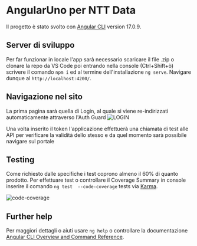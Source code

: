 # AngularUno per NTT Data

Il progetto è stato svolto con [Angular CLI](https://github.com/angular/angular-cli) version 17.0.9.

## Server di sviluppo

Per far funzionar in locale l'app sarà necessario scaricare il file .zip o clonare la repo da VS Code poi entrando nella console (Ctrl+Shift+ò) scrivere il comando `npm i` ed al termine dell'installazione `ng serve`. 
Navigare dunque al `http://localhost:4200/`. 

## Navigazione nel sito

La prima pagina sarà quella di Login, al quale si viene re-indirizzati automaticamente attraverso l'Auth Guard
![LOGIN](https://github.com/AleDeb93/ProjectOne-Angular/assets/121309726/a3893af4-7d79-45eb-8315-0ae5a39b5c8b)

Una volta inserito il token l'applicazione effettuerà una chiamata di test alle API per verificare la validità dello stesso e da quel momento sarà possibile navigare sul portale

## Testing

Come richiesto dalle specifiche i test coprono almeno il 60% di quanto prodotto.
Per effettuare test o controllare il Coverage Summary in console inserire il comando `ng test  --code-coverage` tests via [Karma](https://karma-runner.github.io).

![code-coverage](https://github.com/AleDeb93/ProjectOne-Angular/assets/121309726/1e330040-13d1-4758-a4c0-f499c3f3f8a5)


## Further help

Per maggiori dettagli o aiuti usare `ng help` o controllare la documentazione [Angular CLI Overview and Command Reference](https://angular.io/cli).

